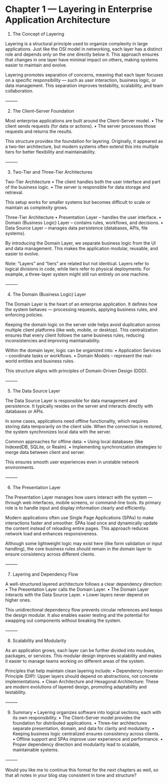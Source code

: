 # Chapter 1 — Layering in Enterprise Application Architecture

1. The Concept of Layering

Layering is a structural principle used to organize complexity in large applications.
Just like the OSI model in networking, each layer has a distinct role and depends only on the one directly below it.
This approach ensures that changes in one layer have minimal impact on others, making systems easier to maintain and evolve.

Layering promotes separation of concerns, meaning that each layer focuses on a specific responsibility — such as user interaction, business logic, or data management.
This separation improves testability, scalability, and team collaboration.

⸻

2. The Client–Server Foundation

Most enterprise applications are built around the Client–Server model.
	•	The client sends requests (for data or actions).
	•	The server processes those requests and returns the results.

This structure provides the foundation for layering.
Originally, it appeared as a two-tier architecture, but modern systems often extend this into multiple tiers for better flexibility and maintainability.

⸻

3. Two-Tier and Three-Tier Architectures

Two-Tier Architecture
	•	The client handles both the user interface and part of the business logic.
	•	The server is responsible for data storage and retrieval.

This setup works for smaller systems but becomes difficult to scale or maintain as complexity grows.

Three-Tier Architecture
	•	Presentation Layer – handles the user interface.
	•	Domain (Business Logic) Layer – contains rules, workflows, and decisions.
	•	Data Source Layer – manages data persistence (databases, APIs, file systems).

By introducing the Domain Layer, we separate business logic from the UI and data management.
This makes the application modular, reusable, and easier to evolve.

Note: “Layers” and “tiers” are related but not identical.
Layers refer to logical divisions in code, while tiers refer to physical deployments.
For example, a three-layer system might still run entirely on one machine.

⸻

4. The Domain (Business Logic) Layer

The Domain Layer is the heart of an enterprise application.
It defines how the system behaves — processing requests, applying business rules, and enforcing policies.

Keeping the domain logic on the server side helps avoid duplication across multiple client platforms (like web, mobile, or desktop).
This centralization ensures that every client follows the same business rules, reducing inconsistencies and improving maintainability.

Within the domain layer, logic can be organized into:
	•	Application Services – coordinate tasks or workflows.
	•	Domain Models – represent the real-world entities and business rules.

This structure aligns with principles of Domain-Driven Design (DDD).

⸻

5. The Data Source Layer

The Data Source Layer is responsible for data management and persistence.
It typically resides on the server and interacts directly with databases or APIs.

In some cases, applications need offline functionality, which requires storing data temporarily on the client side.
When the connection is restored, the system synchronizes local data with the server.

Common approaches for offline data:
	•	Using local databases (like IndexedDB, SQLite, or Realm).
	•	Implementing synchronization strategies to merge data between client and server.

This ensures smooth user experiences even in unstable network environments.

⸻

6. The Presentation Layer

The Presentation Layer manages how users interact with the system — through web interfaces, mobile screens, or command-line tools.
Its primary role is to handle input and display information clearly and efficiently.

Modern applications often use Single Page Applications (SPAs) to make interactions faster and smoother.
SPAs load once and dynamically update the content instead of reloading entire pages.
This approach reduces network load and enhances responsiveness.

Although some lightweight logic may exist here (like form validation or input handling), the core business rules should remain in the domain layer to ensure consistency across different clients.

⸻

7. Layering and Dependency Flow

A well-structured layered architecture follows a clear dependency direction:
	•	The Presentation Layer calls the Domain Layer.
	•	The Domain Layer interacts with the Data Source Layer.
	•	Lower layers never depend on higher ones.

This unidirectional dependency flow prevents circular references and keeps the design modular.
It also enables easier testing and the potential for swapping out components without breaking the system.

⸻

8. Scalability and Modularity

As an application grows, each layer can be further divided into modules, packages, or services.
This modular design improves scalability and makes it easier to manage teams working on different areas of the system.

Principles that help maintain clean layering include:
	•	Dependency Inversion Principle (DIP): Upper layers should depend on abstractions, not concrete implementations.
	•	Clean Architecture and Hexagonal Architecture: These are modern evolutions of layered design, promoting adaptability and testability.

⸻

9. Summary
	•	Layering organizes software into logical sections, each with its own responsibility.
	•	The Client–Server model provides the foundation for distributed applications.
	•	Three-tier architectures separate presentation, domain, and data for clarity and modularity.
	•	Keeping business logic centralized ensures consistency across clients.
	•	Offline support and SPAs improve user experience and performance.
	•	Proper dependency direction and modularity lead to scalable, maintainable systems.

⸻

Would you like me to continue this format for the next chapters as well, so that all notes in your blog stay consistent in tone and structure?